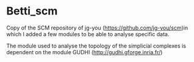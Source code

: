 # Betti_scm
Copy of the SCM repository of jg-you (https://github.com/jg-you/scm)in which I added a few modules to be able to analyse specific data.

The module used to analyse the topology of the simplicial complexes is dependent on the module GUDHI (http://gudhi.gforge.inria.fr/)
